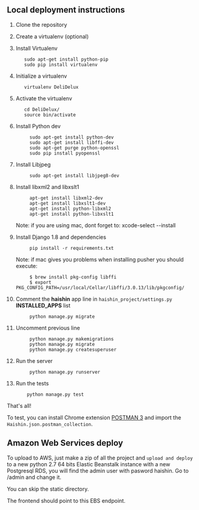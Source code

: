 ## Local deployment instructions

1. Clone the repository

2. Create a virtualenv (optional)

  1. Install Virtualenv

            sudo apt-get install python-pip
            sudo pip install virtualenv

  2. Initialize a virtualenv

            virtualenv DeliDelux

  3. Activate the virtualenv

            cd DeliDelux/
            source bin/activate

3. Install Python dev

            sudo apt-get install python-dev
            sudo apt-get install libffi-dev
            sudo apt-get purge python-openssl
            sudo pip install pyopenssl

4. Install Libjpeg

            sudo apt-get install libjpeg8-dev

5. Install  libxml2 and libxslt1

            apt-get install libxml2-dev
            apt-get install libxslt1-dev 
            apt-get install python-libxml2
            apt-get install python-libxslt1

    Note: if you are using mac, dont forget to: xcode-select --install

6. Install Django 1.8 and dependencies

            pip install -r requirements.txt

    Note: if mac gives you problems when installing pusher you should execute:

            $ brew install pkg-config libffi
            $ export PKG_CONFIG_PATH=/usr/local/Cellar/libffi/3.0.13/lib/pkgconfig/

7. Comment the **haishin** app line in `haishin_project/settings.py` **INSTALLED_APPS** list

            python manage.py migrate

8. Uncomment previous line

            python manage.py makemigrations
            python manage.py migrate
            python manage.py createsuperuser

9. Run the server

            python manage.py runserver

10. Run the tests

            python manage.py test

That's all!

To test, you can install Chrome extension [POSTMAN 3](https://chrome.google.com/webstore/detail/postman/fhbjgbiflinjbdggehcddcbncdddomop?hl=en) and import the `Haishin.json.postman_collection`.

## Amazon Web Services deploy

To upload to AWS, just make a zip of all the project and `upload and deploy` to a new python 2.7 64 bits Elastic Beanstalk instance with a new Postgresql RDS, you will find the admin user with pasword haishin. Go to /admin and change it.

You can skip the static directory.

The frontend should point to this EBS endpoint.